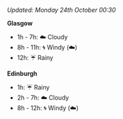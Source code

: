 *Updated: Monday 24th October 00:30*

**Glasgow**

* 1h - 7h: :cloud: Cloudy
* 8h - 11h: :cyclone: Windy (:cloud:)
* 12h: :umbrella: Rainy

**Edinburgh**

* 1h: :umbrella: Rainy
* 2h - 7h: :cloud: Cloudy
* 8h - 12h: :cyclone: Windy (:cloud:)
